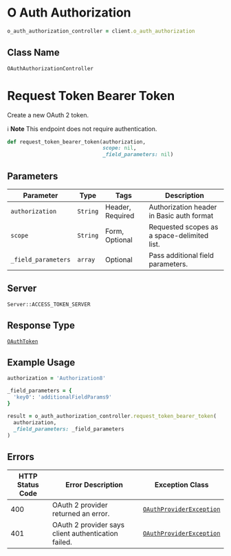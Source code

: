 # O Auth Authorization

```ruby
o_auth_authorization_controller = client.o_auth_authorization
```

## Class Name

`OAuthAuthorizationController`


# Request Token Bearer Token

Create a new OAuth 2 token.

:information_source: **Note** This endpoint does not require authentication.

```ruby
def request_token_bearer_token(authorization,
                               scope: nil,
                               _field_parameters: nil)
```

## Parameters

| Parameter | Type | Tags | Description |
|  --- | --- | --- | --- |
| `authorization` | `String` | Header, Required | Authorization header in Basic auth format |
| `scope` | `String` | Form, Optional | Requested scopes as a space-delimited list. |
| `_field_parameters` | `array` | Optional | Pass additional field parameters. |

## Server

`Server::ACCESS_TOKEN_SERVER`

## Response Type

[`OAuthToken`](../../doc/models/o-auth-token.md)

## Example Usage

```ruby
authorization = 'Authorization8'

_field_parameters = {
  'key0': 'additionalFieldParams9'
}

result = o_auth_authorization_controller.request_token_bearer_token(
  authorization,
  _field_parameters: _field_parameters
)
```

## Errors

| HTTP Status Code | Error Description | Exception Class |
|  --- | --- | --- |
| 400 | OAuth 2 provider returned an error. | [`OAuthProviderException`](../../doc/models/o-auth-provider-exception.md) |
| 401 | OAuth 2 provider says client authentication failed. | [`OAuthProviderException`](../../doc/models/o-auth-provider-exception.md) |


